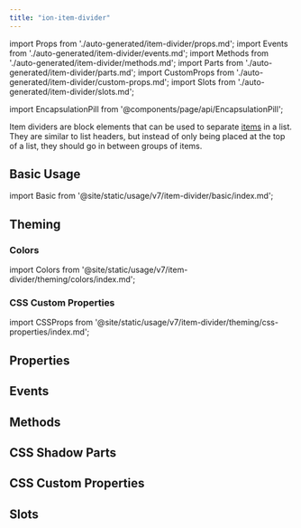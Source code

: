 ```yaml
---
title: "ion-item-divider"
---
```

import Props from './auto-generated/item-divider/props.md';
import Events from './auto-generated/item-divider/events.md';
import Methods from './auto-generated/item-divider/methods.md';
import Parts from './auto-generated/item-divider/parts.md';
import CustomProps from './auto-generated/item-divider/custom-props.md';
import Slots from './auto-generated/item-divider/slots.md';

<head>
  <title>Item Divider | List Item Divider Block Element for Ionic Apps</title>
  <meta name="description" content="Item Dividers are block elements that can be used to separate items in a list. They are similar to list headers, but instead, go in between groups of items." />
</head>

import EncapsulationPill from '@components/page/api/EncapsulationPill';

<EncapsulationPill type="shadow" />


Item dividers are block elements that can be used to separate [items](./item) in a list. They are similar to list headers, but instead of only being placed at the top of a list, they should go in between groups of items.


## Basic Usage

import Basic from '@site/static/usage/v7/item-divider/basic/index.md';

<Basic />


## Theming

### Colors

import Colors from '@site/static/usage/v7/item-divider/theming/colors/index.md';

<Colors />


### CSS Custom Properties

import CSSProps from '@site/static/usage/v7/item-divider/theming/css-properties/index.md';

<CSSProps />


## Properties
<Props />

## Events
<Events />

## Methods
<Methods />

## CSS Shadow Parts
<Parts />

## CSS Custom Properties
<CustomProps />

## Slots
<Slots />
